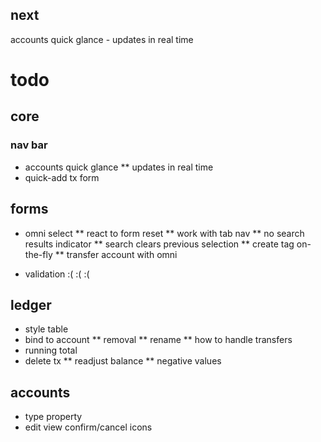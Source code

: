 ## next

accounts quick glance - updates in real time


# todo

## core
### nav bar

* accounts quick glance
** updates in real time
* quick-add tx form


## forms

* omni select
** react to form reset
** work with tab nav
** no search results indicator
** search clears previous selection
** create tag on-the-fly
** transfer account with omni

* validation :( :( :(


## ledger


* style table
* bind to account
** removal
** rename
** how to handle transfers
* running total
* delete tx
** readjust balance
** negative values


## accounts

* type property
* edit view confirm/cancel icons







